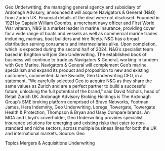 Geo Underwriting, the managing general agency and subsidiary of Ardonagh Advisory, announced it will acquire Navigators & General (N&G) from Zurich UK.
Financial details of the deal were not disclosed.
Founded in 1921 by Captain William Coombs, a merchant navy officer and First World War veteran, N&G is a market leader in marine Insurance, providing cover for a wide range of boats and vessels as well as commercial marine trades including, marinas, boat builders and hire fleets. N&G has a broad distribution serving consumers and intermediaries alike.
Upon completion, which is expected during the second half of 2024, N&G’s specialist team based in Brighton will join Geo Underwriting.
The established book of business will continue to trade as Navigators & General, working in tandem with Geo Marine.
Navigators & General will complement Geo’s marine specialism and expand its product and proposition to new and existing customers, commented Jaime Swindle, Geo Underwriting CEO, in a statement.
“We carefully selected Geo to acquire N&G as they share the same values as Zurich and are a perfect partner to build a successful future, unlocking the full potential of the brand,” said David Nichols, head of Retail Zurich UK.
Ardonagh Advisory Broking Holdings is The Ardonagh Group’s SME broking platform comprised of Bravo Networks, Footman James, Hera Indemnity, Geo Underwriting, Lorega, Towergate, Towergate Health & Protection, Thompson & Bryan and Usay Compare brands.
An MGA and Lloyd’s coverholder, Geo Underwriting provides specialist insurance solutions for emerging and existing risks that cater to non-standard and niche sectors, across multiple business lines for both the UK and international markets.
Source: Geo

Topics
Mergers & Acquisitions
Underwriting

